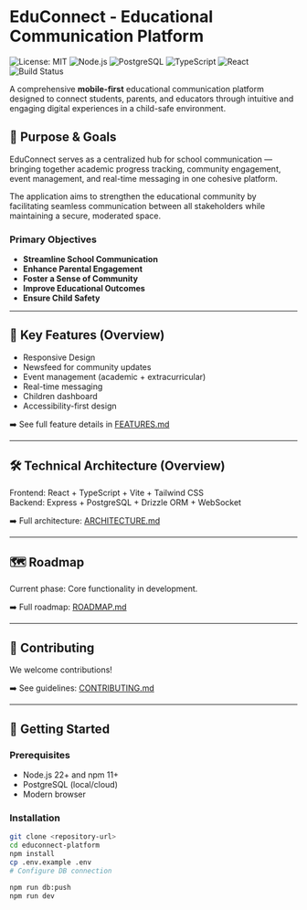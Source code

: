 # EduConnect - Educational Communication Platform

![License: MIT](https://img.shields.io/badge/license-MIT-blue.svg)
![Node.js](https://img.shields.io/badge/node-22%2B-brightgreen)
![PostgreSQL](https://img.shields.io/badge/database-PostgreSQL-blue)
![TypeScript](https://img.shields.io/badge/TypeScript-4.x-blue)
![React](https://img.shields.io/badge/React-18-blue)
![Build Status](https://img.shields.io/badge/build-passing-brightgreen)

A comprehensive **mobile-first** educational communication platform designed to connect students, parents, and educators through intuitive and engaging digital experiences in a child-safe environment.

## 🎯 Purpose & Goals

EduConnect serves as a centralized hub for school communication — bringing together academic progress tracking, community engagement, event management, and real-time messaging in one cohesive platform.

The application aims to strengthen the educational community by facilitating seamless communication between all stakeholders while maintaining a secure, moderated space.

### Primary Objectives

- **Streamline School Communication**
- **Enhance Parental Engagement**
- **Foster a Sense of Community**
- **Improve Educational Outcomes**
- **Ensure Child Safety**

---

## 🚀 Key Features (Overview)

- Responsive Design
- Newsfeed for community updates
- Event management (academic + extracurricular)
- Real-time messaging
- Children dashboard
- Accessibility-first design

➡️ See full feature details in [FEATURES.md](FEATURES.md)

---

## 🛠 Technical Architecture (Overview)

Frontend: React + TypeScript + Vite + Tailwind CSS  
Backend: Express + PostgreSQL + Drizzle ORM + WebSocket

➡️ Full architecture: [ARCHITECTURE.md](ARCHITECTURE.md)

---

## 🗺 Roadmap

Current phase: Core functionality in development.

➡️ Full roadmap: [ROADMAP.md](ROADMAP.md)

---

## 🤝 Contributing

We welcome contributions!

➡️ See guidelines: [CONTRIBUTING.md](CONTRIBUTING.md)

---

## 🔧 Getting Started

### Prerequisites

- Node.js 22+ and npm 11+
- PostgreSQL (local/cloud)
- Modern browser

### Installation

```bash
git clone <repository-url>
cd educonnect-platform
npm install
cp .env.example .env
# Configure DB connection

npm run db:push
npm run dev

